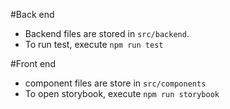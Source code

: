 #Back end
- Backend files are stored in `src/backend`.
- To run test, execute `npm run test`

#Front end

- component files are store in `src/components`
- To open storybook, execute `npm run storybook`